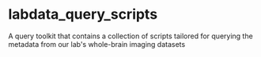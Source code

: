 # labdata_query_scripts
A query toolkit that contains a collection of scripts tailored for querying the metadata from our lab's whole-brain imaging datasets
